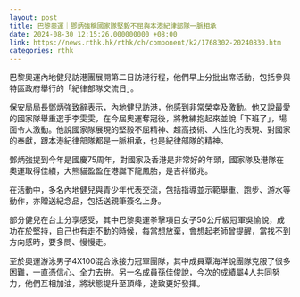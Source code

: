 ```yaml
---
layout: post
title: 巴黎奧運｜鄧炳強稱國家隊堅毅不屈與本港紀律部隊一脈相承
date: 2024-08-30 12:15:26.000000000 +08:00
link: https://news.rthk.hk/rthk/ch/component/k2/1768302-20240830.htm
categories: rthk
---
```


巴黎奧運內地健兒訪港團展開第二日訪港行程，他們早上分批出席活動，包括參與特區政府舉行的「紀律部隊交流日」。

保安局局長鄧炳強致辭表示，內地健兒訪港，他感到非常榮幸及激動。他又說最愛的國家隊舉重選手李雯雯，在今屆奧運奪冠後，將教練抱起來並說「下班了」，場面令人激動。他說國家隊展現的堅毅不屈精神、超高技術、人性化的表現、對國家的奉獻，跟本港紀律部隊都是一脈相承，也是紀律部隊的精神。

鄧炳強提到今年是國慶75周年，對國家及香港是非常好的年頭，國家隊及港隊在奧運取得佳績，大熊貓盈盈在港誕下龍鳳胎，是吉祥徵兆。

在活動中，多名內地健兒與青少年代表交流，包括指導並示範舉重、跑步、游水等動作，亦贈送紀念品，包括送親筆簽名上身。

部分健兒在台上分享感受，其中巴黎奧運拳擊項目女子50公斤級冠軍吳愉說，成功在於堅持，自己也有走不動的時候，每當想放棄，會想起老師曾提醒，當找不到方向感時，要多問、慢慢走。

至於奧運游泳男子4X100混合泳接力冠軍團隊，其中成員覃海洋說團隊克服了很多困難，一直憑信心、全力去拚。另一名成員孫佳俊說，今次的成績屬4人共同努力，他們互相加油，將狀態提升至頂峰，達致更好發揮。
